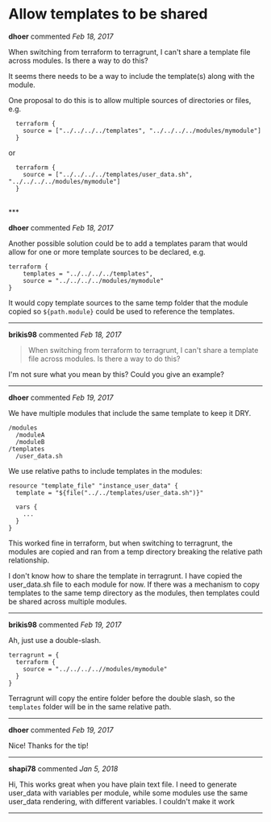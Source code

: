 # Allow templates to be shared

**dhoer** commented *Feb 18, 2017*

When switching from terraform to terragrunt, I can't share a template file across modules.  Is there a way to do this?

It seems there needs to be a way to include the template(s) along with the module.  

One proposal to do this is to allow multiple sources of directories or files, e.g.
```hcl
  terraform {
    source = ["../../../../templates", "../../../../modules/mymodule"]
  }
```
or

```hcl
  terraform {
    source = ["../../../../templates/user_data.sh", "../../../../modules/mymodule"]
  }
```


<br />
***


**dhoer** commented *Feb 18, 2017*

Another possible solution could be to add a templates param that would allow for one or more template sources to be declared, e.g.
```hcl
terraform {
    templates = "../../../../templates", 
    source = "../../../../modules/mymodule"
}
```
It would copy template sources to the same temp folder that the module copied so `${path.module}` could be used to reference the templates.
***

**brikis98** commented *Feb 18, 2017*

> When switching from terraform to terragrunt, I can't share a template file across modules. Is there a way to do this?

I'm not sure what you mean by this? Could you give an example?
***

**dhoer** commented *Feb 19, 2017*

We have multiple modules that include the same template to keep it DRY. 
```
/modules
  /moduleA
  /moduleB
/templates
  /user_data.sh
```
We use relative paths to include templates in the modules:
```hcl
resource "template_file" "instance_user_data" {
  template = "${file("../../templates/user_data.sh")}"

  vars {
    ...
  }
}
```
This worked fine in terraform, but when switching to terragrunt, the modules are copied and ran from a temp directory breaking the relative path relationship. 

I don't know how to share the template in terragrunt.  I have copied the user_data.sh file to each module for now.  If there was a mechanism to copy templates to the same temp directory as the modules, then templates could be shared across multiple modules.
   
***

**brikis98** commented *Feb 19, 2017*

Ah, just use a double-slash.

```hcl
terragrunt = {
  terraform {
    source = "../../../..//modules/mymodule"
  }
}
```

Terragrunt will copy the entire folder before the double slash, so the `templates` folder will be in the same relative path.
***

**dhoer** commented *Feb 19, 2017*

Nice!  Thanks for the tip!
***

**shapi78** commented *Jan 5, 2018*

Hi, This works great when you have plain text file. I need to generate user_data with variables per module, while some modules use the same user_data rendering, with different variables. I couldn't make it work 
***

